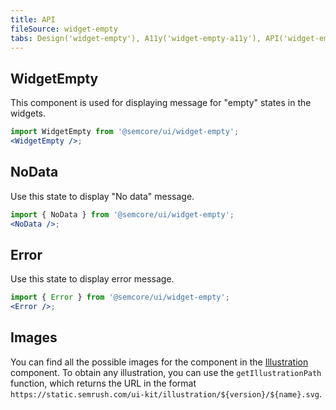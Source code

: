 ```yaml
---
title: API
fileSource: widget-empty
tabs: Design('widget-empty'), A11y('widget-empty-a11y'), API('widget-empty-api'), Example('widget-empty-code'), Changelog('widget-empty-changelog')
---
```


## WidgetEmpty

This component is used for displaying message for "empty" states in the widgets.

```jsx
import WidgetEmpty from '@semcore/ui/widget-empty';
<WidgetEmpty />;
```

<TypesView type="WidgetEmptyProps" :types={...types} />

## NoData

Use this state to display "No data" message.

```jsx
import { NoData } from '@semcore/ui/widget-empty';
<NoData />;
```

<TypesView type="WidgetNoDataProps" :types={...types} />

## Error

Use this state to display error message.

```jsx
import { Error } from '@semcore/ui/widget-empty';
<Error />;
```

<TypesView type="WidgetErrorProps" :types={...types} />

## Images

You can find all the possible images for the component in the [Illustration](/style/illustration/illustration-api#getillustrationpath) component. To obtain any illustration, you can use the `getIllustrationPath` function, which returns the URL in the format `https://static.semrush.com/ui-kit/illustration/${version}/${name}.svg`.

<script setup>import { data as types } from '@types.data.ts';</script>